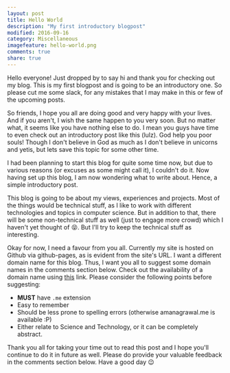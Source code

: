 ```yaml
---
layout: post
title: Hello World
description: "My first introductory blogpost"
modified: 2016-09-16
category: Miscellaneous
imagefeature: hello-world.png
comments: true
share: true
---
```


Hello everyone! Just dropped by to say hi and thank you for checking out my blog. This is my first blogpost and is going to be an introductory one. So please cut me some slack, for any mistakes that I may make in this or few of the upcoming posts.

So friends, I hope you all are doing good and very happy with your lives. And if you aren't, I wish the same happen to you very soon. But no matter what, it seems like you have nothing else to do. I mean you guys have time to even check out an introductory post like this (lulz). God help you poor souls! Though I don't believe in God as much as I don't believe in unicorns and yetis, but lets save this topic for some other time.

I had been planning to start this blog for quite some time now, but due to various reasons (or excuses as some might call it), I couldn't do it. Now having set up this blog, I am now wondering what to write about. Hence, a simple introductory post.

This blog is going to be about my views, experiences and projects. Most of the things would be technical stuff, as I like to work with different technologies and topics in computer science. But in addition to that, there will be some non-technical stuff as well (just to engage more crowd) which I haven't yet thought of 😝. But I'll try to keep the technical stuff as interesting.

Okay for now, I need a favour from you all. Currently my site is hosted on Github via github-pages, as is evident from the site's URL. I want a different domain name for this blog. Thus, I want you all to suggest some domain names in the comments section below. Check out the availability of a domain name using [this](https://www.namecheap.com/domains.aspx) link. Please consider the following points before suggesting:

* **MUST** have `.me` extension
* Easy to remember
* Should be less prone to spelling errors (otherwise amanagrawal.me is available :P)
* Either relate to Science and Technology, or it can be completely abstract.

Thank you all for taking your time out to read this post and I hope you'll continue to do it in future as well. Please do provide your valuable feedback in the comments section below. Have a good day 😉 
